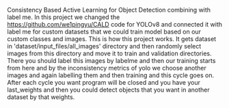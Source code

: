 Consistency Based Active Learning for Object Detection combining with label me. 
In this project we changed the https://github.com/we1pingyu/CALD code for YOLOv8 and connected it with label me for custom datasets that we could train model based on our custom classes and images.
This is how this project works. It gets dataset in 'dataset/input_files/all_images' directory and then randomly select images from this directory and move it to train and validation directories. 
There you should label this images by labelme and then our training starts from here and by the inconsistency metrics of yolo we choose another images and again labelling them and then training and this cycle goes on.
After each cycle you want program will be closed and you have your last_weights and then you could detect objects that you want in another dataset by that weights.

